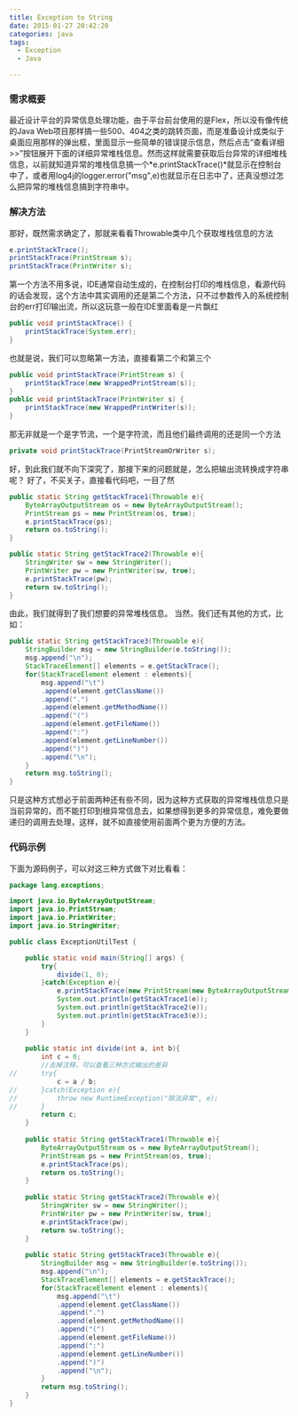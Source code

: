 ```yaml
---
title: Exception to String
date: 2015-01-27 20:42:20
categories: java
tags: 
  - Exception
  - Java

---
```

### 需求概要
最近设计平台的异常信息处理功能，由于平台前台使用的是Flex，所以没有像传统的Java Web项目那样搞一些500、404之类的跳转页面，而是准备设计成类似于桌面应用那样的弹出框，里面显示一些简单的错误提示信息，然后点击“查看详细>>”按钮展开下面的详细异常堆栈信息。然而这样就需要获取后台异常的详细堆栈信息，以前就知道异常的堆栈信息搞一个*e.printStackTrace()*就显示在控制台中了，或者用log4j的logger.error("msg",e)也就显示在日志中了，还真没想过怎么把异常的堆栈信息搞到字符串中。
### 解决方法
那好，既然需求确定了，那就来看看Throwable类中几个获取堆栈信息的方法
```java
e.printStackTrace();
printStackTrace(PrintStream s);
printStackTrace(PrintWriter s);
```
第一个方法不用多说，IDE通常自动生成的，在控制台打印的堆栈信息，看源代码的话会发现，这个方法中其实调用的还是第二个方法，只不过参数传入的系统控制台的err打印输出流，所以这玩意一般在IDE里面看是一片飘红
``` Java
public void printStackTrace() {
    printStackTrace(System.err);
}
```
也就是说，我们可以忽略第一方法，直接看第二个和第三个
``` Java
public void printStackTrace(PrintStream s) {
    printStackTrace(new WrappedPrintStream(s));
}
public void printStackTrace(PrintWriter s) {
    printStackTrace(new WrappedPrintWriter(s));
}
```
那无非就是一个是字节流，一个是字符流，而且他们最终调用的还是同一个方法
``` Java
private void printStackTrace(PrintStreamOrWriter s);
```
好，到此我们就不向下深究了，那接下来的问题就是，怎么把输出流转换成字符串呢？
好了，不买关子，直接看代码吧，一目了然
``` Java
public static String getStackTrace1(Throwable e){
	ByteArrayOutputStream os = new ByteArrayOutputStream();
	PrintStream ps = new PrintStream(os, true);
	e.printStackTrace(ps);
	return os.toString();
}

public static String getStackTrace2(Throwable e){
	StringWriter sw = new StringWriter();
	PrintWriter pw = new PrintWriter(sw, true);
	e.printStackTrace(pw);
	return sw.toString();
}
```
由此，我们就得到了我们想要的异常堆栈信息。
当然，我们还有其他的方式，比如：
``` Java
public static String getStackTrace3(Throwable e){
	StringBuilder msg = new StringBuilder(e.toString());
	msg.append("\n");
	StackTraceElement[] elements = e.getStackTrace();
	for(StackTraceElement element : elements){
		msg.append("\t")
		.append(element.getClassName())
		.append(".")
		.append(element.getMethodName())
		.append("(")
		.append(element.getFileName())
		.append(":")
		.append(element.getLineNumber())
		.append(")")
		.append("\n");
	}
	return msg.toString();
}
```
只是这种方式想必于前面两种还有些不同，因为这种方式获取的异常堆栈信息只是当前异常的，而不能打印到根异常信息去，如果想得到更多的异常信息，难免要做递归的调用去处理，这样，就不如直接使用前面两个更为方便的方法。
### 代码示例
下面为源码例子，可以对这三种方式做下对比看看：
``` Java
package lang.exceptions;

import java.io.ByteArrayOutputStream;
import java.io.PrintStream;
import java.io.PrintWriter;
import java.io.StringWriter;

public class ExceptionUtilTest {

	public static void main(String[] args) {
		try{
			divide(1, 0);
		}catch(Exception e){
			e.printStackTrace(new PrintStream(new ByteArrayOutputStream()));
			System.out.println(getStackTrace1(e));
			System.out.println(getStackTrace2(e));
			System.out.println(getStackTrace3(e));
		}
	}
	
	public static int divide(int a, int b){
		int c = 0;
		//去掉注释，可以查看三种方式输出的差异
//		try{
			c = a / b;
//		}catch(Exception e){
//			throw new RuntimeException("除法异常", e);
//		}
		return c;
	}
	
	public static String getStackTrace1(Throwable e){
		ByteArrayOutputStream os = new ByteArrayOutputStream();
		PrintStream ps = new PrintStream(os, true);
		e.printStackTrace(ps);
		return os.toString();
	}
	
	public static String getStackTrace2(Throwable e){
		StringWriter sw = new StringWriter();
		PrintWriter pw = new PrintWriter(sw, true);
		e.printStackTrace(pw);
		return sw.toString();
	}
		
	public static String getStackTrace3(Throwable e){
		StringBuilder msg = new StringBuilder(e.toString());
		msg.append("\n");
		StackTraceElement[] elements = e.getStackTrace();
		for(StackTraceElement element : elements){
			msg.append("\t")
			.append(element.getClassName())
			.append(".")
			.append(element.getMethodName())
			.append("(")
			.append(element.getFileName())
			.append(":")
			.append(element.getLineNumber())
			.append(")")
			.append("\n");
		}
		return msg.toString();
	}
}

```